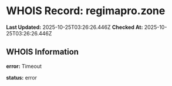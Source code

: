 # WHOIS Record: regimapro.zone

**Last Updated:** 2025-10-25T03:26:26.446Z
**Checked At:** 2025-10-25T03:26:26.446Z

## WHOIS Information

**error:** Timeout

**status:** error

